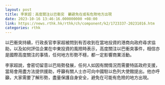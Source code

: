```yaml
---
layout: post
title: 李家超：高度關注以巴衝突　籲避免在或有危險地方出現
date: 2023-10-16 13:46:16.000000000 +08:00
link: https://news.rthk.hk/rthk/ch/component/k2/1723337-20231016.htm
categories: rthk
---
```


以巴衝突持續，行政長官李家超被問到有否收到在當地投資的港商向政府尋求協助，以及如何評估企業在中東投資的風險時表示，高度關注以巴衝突事件，相信亦是國際高度關注的事情，任何地方形勢不穩，都一定影響商業活動。

李家超說，會密切留意以巴局勢發展，任何人如因有關情況而需要特區政府支援，當局會用盡方法提供援助，呼籲有關人士亦可向中國駐以色列大使館提出。他亦呼籲，大家需要了解形勢，盡量保護自身安全，避免在可能有危險的地方出現。
